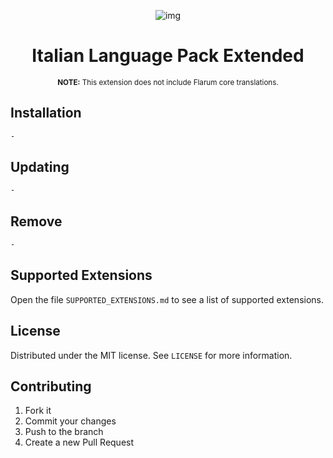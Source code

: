 <div align="center">

![img](https://twemoji.maxcdn.com/v/12.1.5/72x72/1f1ee-1f1f9.png)

# Italian Language Pack Extended

<sup>**NOTE:** This extension does not include Flarum core translations.</sup>

</div>

## Installation

```bash
-
```

## Updating

```bash
-
```

## Remove

```bash
-
```

## Supported Extensions

Open the file `SUPPORTED_EXTENSIONS.md` to see a list of supported extensions.

## License

Distributed under the MIT license. See `LICENSE` for more information.

## Contributing

1. Fork it
2. Commit your changes
3. Push to the branch
4. Create a new Pull Request
